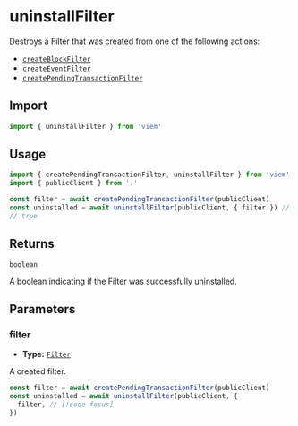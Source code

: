 # uninstallFilter

Destroys a Filter that was created from one of the following actions:

- [`createBlockFilter`](/docs/actions/public/createBlockFilter)
- [`createEventFilter`](/docs/actions/public/createEventFilter)
- [`createPendingTransactionFilter`](/docs/actions/public/createPendingTransactionFilter)

## Import

```ts
import { uninstallFilter } from 'viem'
```

## Usage

```ts
import { createPendingTransactionFilter, uninstallFilter } from 'viem'
import { publicClient } from '.'

const filter = await createPendingTransactionFilter(publicClient)
const uninstalled = await uninstallFilter(publicClient, { filter }) // [!code focus:99]
// true
```

## Returns

`boolean`

A boolean indicating if the Filter was successfully uninstalled.

## Parameters

### filter

- **Type:** [`Filter`](/docs/glossary/terms#TODO)

A created filter.

```ts
const filter = await createPendingTransactionFilter(publicClient)
const uninstalled = await uninstallFilter(publicClient, {
  filter, // [!code focus]
})
```
